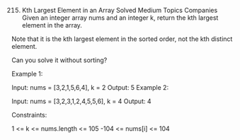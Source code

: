 215. Kth Largest Element in an Array
Solved
Medium
Topics
Companies
Given an integer array nums and an integer k, return the kth largest element in the array.

Note that it is the kth largest element in the sorted order, not the kth distinct element.

Can you solve it without sorting?

 

Example 1:

Input: nums = [3,2,1,5,6,4], k = 2
Output: 5
Example 2:

Input: nums = [3,2,3,1,2,4,5,5,6], k = 4
Output: 4
 

Constraints:

1 <= k <= nums.length <= 105
-104 <= nums[i] <= 104
